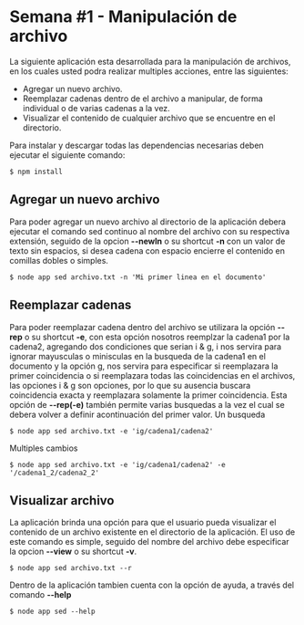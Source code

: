 # Semana #1 - Manipulación de archivo

La siguiente aplicación esta desarrollada para la manipulación de archivos,
en los cuales usted podra realizar multiples acciones, entre las siguientes:

* Agregar un nuevo archivo.
* Reemplazar cadenas dentro de el archivo a manipular, de forma individual o de varias cadenas a la vez.
* Visualizar el contenido de cualquier archivo que se encuentre en el directorio.

Para instalar y descargar todas las dependencias necesarias deben ejecutar el siguiente comando:
```linux
$ npm install
```
## Agregar un nuevo archivo
Para poder agregar un nuevo archivo al directorio de la aplicación debera ejecutar el comando sed continuo al nombre del archivo con su respectiva extensión, seguido de la opcion **--newln** o su shortcut **-n** con un valor de texto sin espacios, si desea cadena con espacio encierre el contenido en comillas dobles o simples.
```linux
$ node app sed archivo.txt -n 'Mi primer linea en el documento'
```

## Reemplazar cadenas
Para poder reemplazar cadena dentro del archivo se utilizara la opción **--rep** o su shortcut **-e**, con esta opción nosotros reemplzar la cadena1 por la cadena2, agregando dos condiciones que serian i & g, i nos servira para ignorar mayusculas o minisculas en la busqueda de la cadena1 en el documento y la opción g, nos servira para especificar si reemplazara la primer coincidencia o si reemplazara todas las coincidencias en el archivos, las opciones i & g son opciones, por lo que su ausencia buscara coincidencia exacta y reemplazara solamente la primer coincidencia. Esta opción de **--rep(-e)** también permite varias busquedas a la vez el cual se debera volver a definir acontinuación del primer valor.
Un busqueda
```linux
$ node app sed archivo.txt -e 'ig/cadena1/cadena2'  
```
Multiples cambios
```linux
$ node app sed archivo.txt -e 'ig/cadena1/cadena2' -e '/cadena1_2/cadena2_2'
```
## Visualizar archivo
La aplicación brinda una opción para que el usuario pueda visualizar el contenido de un archivo existente en el directorio de la aplicación. El uso de este comando es simple, seguido del nombre del archivo debe especificar la opcion **--view** o su shortcut **-v**.
```linux
$ node app sed archivo.txt --r
```
Dentro de la aplicación tambien cuenta con la opción de ayuda, a través del comando **--help**
```linux
$ node app sed --help
```
